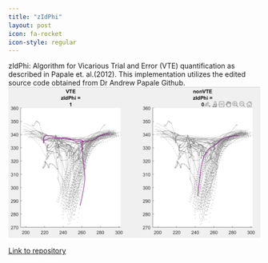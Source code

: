 ```yaml
---
title: "zIdPhi"
layout: post
icon: fa-rocket
icon-style: regular
---
```

zIdPhi: Algorithm for Vicarious Trial and Error (VTE) quantification as described in Papale et. al.(2012). This implementation utilizes the edited source code obtained from Dr Andrew Papale Github.
<img src="https://raw.githubusercontent.com/iworeushankaonce/neuroscripts/main/zidphi/image-1.png" alt="drawing" width="720"/>

<a href="https://github.com/iworeushankaonce/neuroscripts/tree/main/zidphi" class="button scrolly">Link to repository</a>